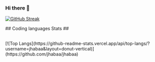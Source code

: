 ### Hi there 👋
[![GitHub Streak](https://streak-stats.demolab.com?user=jhabaa&theme=whatsapp-dark&hide_border=true&border_radius=20.7&mode=weekly&fire=EB5454)](https://git.io/streak-stats)
<p>
## Coding languages Stats ##
</p>
<br />
[![Top Langs](https://github-readme-stats.vercel.app/api/top-langs/?username=jhabaa&layout=donut-vertical)](https://github.com/jhabaa/jhabaa)
